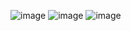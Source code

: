 ![image](https://user-images.githubusercontent.com/50557587/195788856-3f9c6856-8017-42b1-9ada-a8909abe0b96.png)
![image](https://user-images.githubusercontent.com/50557587/195804116-da0e70bf-c1b8-4db6-a3aa-7d39574a8a4d.png)
![image](https://user-images.githubusercontent.com/50557587/195804369-0b8bdd3b-0fd4-457d-ad30-a861abe3b5fb.png)
